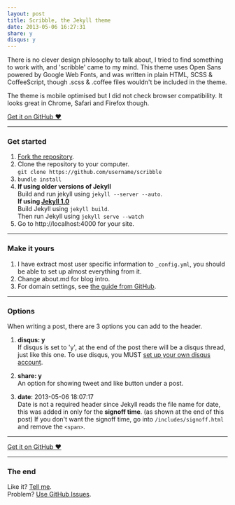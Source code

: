 ```yaml
---
layout: post
title: Scribble, the Jekyll theme
date: 2013-05-06 16:27:31
share: y
disqus: y
---
```


There is no clever design philosophy to talk about, I tried to find something to work with, and 'scribble' came to my mind. This theme uses Open Sans powered by Google Web Fonts, and was written in plain HTML, SCSS & CoffeeScript, though .scss & .coffee files wouldn't be included in the theme. 

The theme is mobile optimised but I did not check browser compatibility. It looks great in Chrome, Safari and Firefox though.

<a href="https://github.com/muan/scribble" target="_blank" class="big-button gray">Get it on GitHub &hearts;</a>

---

### Get started

1. [Fork the repository](https://github.com/muan/scribble/fork).
2. Clone the repository to your computer.<br /> `git clone https://github.com/username/scribble`
3. `bundle install`
4. **If using older versions of Jekyll**<br />
  Build and run jekyll using `jekyll --server --auto`.<br />
  **If using [Jekyll 1.0](http://blog.parkermoore.de/2013/05/06/jekyll-1-dot-0-released/)**<br />
  Build Jekyll using `jekyll build`.<br />
  Then run Jekyll using `jekyll serve --watch`<br />
5. Go to http://localhost:4000 for your site.

---

### Make it yours

1. I have extract most user specific information to `_config.yml`, you should be able to set up almost everything from it.
2. Change about.md for blog intro.
3. For domain settings, see [the guide from GitHub](https://help.github.com/articles/setting-up-a-custom-domain-with-pages).

---

### Options

When writing a post, there are 3 options you can add to the header.

1. **disqus: y**<br />
  If disqus is set to 'y', at the end of the post there will be a disqus thread, just like this one. To use disqus, you MUST [set up your own disqus account](http://disqus.com/).

2. **share: y**<br />
  An option for showing tweet and like button under a post.

3. **date**: 2013-05-06 18:07:17<br />
  Date is not a required header since Jekyll reads the file name for date, this was added in only for the **signoff time**. (as shown at the end of this post) If you don't want the signoff time, go into `/includes/signoff.html` and remove the `<span>`.

---

<a href="https://github.com/muan/scribble" target="_blank" class="big-button gray">Get it on GitHub &hearts;</a>

---

### The end

Like it? [Tell me](http://twitter.com/muanchiou).<br/>
Problem? [Use GitHub Issues](https://github.com/muan/scribble).
